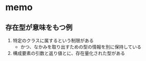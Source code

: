 memo
====

存在型が意味をもつ例
--------------------

1. 特定のクラスに属するという制限がある
	* かつ、なかみを取り出すための型の情報を別に保持している
2. 構成要素の引数と返り値とに、存在量化された型がある
